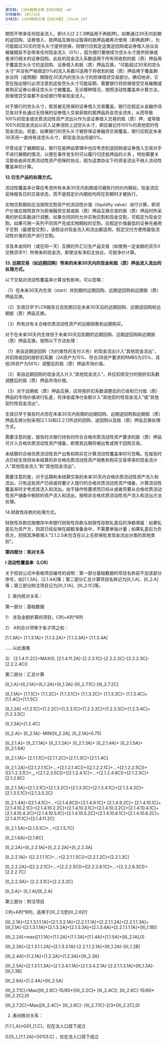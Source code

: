 ```yaml
---
源文档: 1104报表合辑【2024版】.md
分块编号: 197/315
分块ID: 1104报表合辑【2024版】_chunk_197
---
```


期而不带来任何现金流入，即计入[2.2.1.3押品用于再抵押]。如果通过30天内到期的逆回购、证券借入、抵押品互换协议取得的抵押品被再次使用（即再抵押），为可能超过30天的空头头寸提供担保，则银行应假定这类逆回购或证券借入协议会被展期且不会带来任何现金流入（0%），因为银行要继续为空头头寸提供担保或者进行相关的证券回购。此处的现金流入系数适用于所有将收到的抵（质）押品用于覆盖空头头寸的逆回购、证券借入和抵（质）押品互换，“可能超过30天的空头头寸”并没有严格限定0%的流入系数只适用于将收到的抵（质）押品用于覆盖剩余合同（或预期）期限在30天内的空头头寸的担保借贷交易部分。确切地讲，它意在指出银行必须注意到这些空头头寸可能延期，需要银行将担保借贷交易展期或者购买证券以保证空头头寸被覆盖。无论哪种情况，按照流动性覆盖率计算方法，担保借贷交易都不会给银行带来现金流入。

对于银行的空头头寸，若其被无担保的证券借入交易覆盖，银行应假定从金融市场交易对手处通过无担保的证券借入交易获取的抵押品将会完全流失，从而导致100%的现金或优质流动性资产流出以作为该证券借入交易的抵（质）押，或导致100%的现金流出以买入证券消除上述空头头寸，即应被记作100%的其他契约性现金流出。但是，如果银行的空头头寸被担保证券融资交易覆盖，银行应假定未来30天将一直持有该空头头寸，即现金流出将是0%。

尽管设定了展期假设，银行在抵押品管理中也应考虑到逆回购或证券借入交易对手不进行展期的情况，以便在事件发生时可以履行归还抵押品的义务 。特别需要关注那些由非优质流动性资产担保的协议，因为这类协议下的资金流出不纳入流动性覆盖率的计算。

**12.衍生产品的处理方式。**

流动性覆盖率计算应考虑所有未来30天内到期或可被执行的价内期权。现金流应反映报告日的交易状态，而不是假定价内期权均将在到期时才被执行。

实物交割期权应当按照交割资产的流动性价值（lIquIdIty value）进行计算，即资产价值应按照其作为担保融资交易或抵（质）押品互换交易的抵（质）押品时所采用的折扣系数进行调整。如果合同同时允许实物交割和现金交割，可假定为现金交割。如果可用一系列不同资产完成实物期权的交割，应假定价值最低的证券先被用于交割（最便宜交割）。该假设对现金流入和流出都适用，假定交付方使用最低流动性价值的资产进行交割。

涉及本金同时（或在同一天）互换的外汇衍生产品交易（如使用一定金额的货币X交换货币Y）所带来的现金流，即使没有净扣主协议，可按净价计算。

**13. 远期交易（如远期回购）带来的未来30天内的现金和抵（质）押品流入流出的处理方式。**

以下交易对流动性覆盖率计算没有影响，可以忽略：

（1）在未来30天内生效（start）并到期的远期回购、远期逆回购和远期抵（质）押品互换。

（2）生效日早于LCR报告日且到期日在未来30天后的远期回购、远期逆回购和远期抵（质）押品互换。

（3）所有对有关合格优质流动性资产的远期销售和远期购买。

对于在未来30天内生效但于未来30天后到期的远期回购、远期逆回购和远期抵（质）押品互换，按照以下方法处理：

（1）来自远期逆回购（为约束性的支付义务）的现金流出计入“其他现金流出”，并扣除收回的按折扣系数（2A资产为15%、符合2B资产要求的RMBS为25%、其他2B资产为50%）调整后的抵（质）押品市场价值。

（2）来自远期回购的现金流入计入“其他现金流入”，并应扣除交付的按折扣系数调整后的抵（质）押品市场价值。

（3）对于远期抵（质）押品互换，应将按折扣系数调整后的已收和已付抵（质）押品的市场价值进行轧差，将净收或净付金额计入“其他契约性现金流入”或“其他契约性现金流出”。

生效日早于报告时点但在未来30天内到期的远期回购、远期逆回购和远期抵（质）押品互换分别采用[2.1.3]和[2.2.1]所述的回购、逆回购以及抵（质）押品互换处理方式。

需要注意的是，报告时点银行持有的符合合格优质流动性资产要求的抵（质）押品可计入合格优质流动性资产储备，即使其远期将被出售或用于回购交易。

未结算的合格优质流动性资产出售和购买在计算流动性覆盖率时可忽略。在报告时点已经生效但尚未结算的非合格优质流动性资产销售和购买交易带来的现金流计入“其他现金流入”和“其他现金流出”。

需要注意的是，对于远期和未结算交易的未来30天内合格优质流动性资产流入和流出，只有这些资产已经或将要计入银行的合格优质流动性资产储备，计算流动性覆盖率时才考虑其流入和流出。由于操作性要求而已经从或者将要从合格优质流动性资产储备中剔除的资产流入和流出，按照非合格优质流动性资产流入和流出方法处理。

14.财政性存款的处理方式。

财政性存款应按缴存中央银行财政性存款与财政性存款轧差后的净额填报：如果轧差后为资产方，则其已经反映在超额准备金中，不需要单独计量；如果轧差后为负债方，则按其净额填入“2.1.2.5未包含在以上无担保批发现金流出分类的其他类别”。

**第四部分：核对关系**

**I 流动性覆盖率（LCR）**

关于校验公式中表格项目编号的说明：第一部分基础数据的项目名称前不加该部分序号，如[1.1.3A]、[2.1.4A]等；第二部分汇总计算项目名称记为[II\_1.A]、[II\_2.A]等；第三部分附注项目记为[III\_1.1A]、[III\_2.1C]等。

1. 表内核对关系：

第一部分：基础数据

1） 涉及金额折算的项目，C列=A列\*B列

2） A列合计项等于各子项之和：

[1.1.3A]= [1.1.3.1A]+ [1.1.3.2A]+ [1.1.3.3A]+ [1.1.3.4A]

……以此类推

3） [2.1.4.11.2C]=MAX(0, [2.1.4.11.2A]-[2.2.2.1C]-[2.2.2.2C]-[2.2.2.3C]-[2.2.2.4C])

第二部分：汇总计算

[II\_1.A]=[II\_1.1A]+[II\_1.2A]+[II\_1.3A]-[III\_2.7.1C]-[III\_2.7.2C]

[II\_1.1A]= [1.1.1C]+ [1.1.2C]+ [1.1.3.1C]+ [1.1.3.2C]+ [1.1.3.3C]+ [1.1.3.4C]+[1.1.4C]+[1.1.5C]

[II\_1.2A] =[1.2.1C]+[1.2.2C]+[1.2.3.1C]+[1.2.3.2C]+[1.2.3.3C]+[1.2.3.4C]+[1.2.3.5C]

[II\_1.3A]=[1.2.4C]

[II\_2.A]= [II\_2.1A]- MIN([II\_2.2A], [II\_2.1A]\*0.75)

[II\_2.1.A]= [II\_2.1.1A]+ [II\_2.1.2A]+ [II\_2.1.3A]+ [II\_2.1.4A]+ [II\_2.1.5A]+ [II\_2.1.6A]

[II\_2.1.1A]= [2.1.1.1C]+[2.1.1.2C]+[2.1.1.3C]+[2.1.1.4C]

[II\_2.1.2A]=([2.1.2.1.1C]+...+[2.1.2.1.4C])+([2.1.2.2.1C]+...+[2.1.2.2.5C])+ ([2.1.2.3.1C]+,,,+[2.1.2.3.5C])+([2.1.2.4.1C]+...+[2.1.2.4.8C])+[2.1.2.5C]+ [2.1.2.6C]

[II\_2.1.3A]=[2.1.3.1C]+[2.1.3.2C]+[2.1.3.3C]+[2.1.3.4.1C]+[2.1.3.4.2C]+ [2.1.3.5.1C]+[2.1.3.5.2C]

[II\_2.1.4A]=([2.1.4.1C]+...+[2.1.4.8C])+[2.1.4.9.1C]+ [2.1.4.9.2C]+ [2.1.4.10.1C]+[2.1.4.10.2.1C]+[2.1.4.10.2.2C]+[2.1.4.10.3.1C]+[2.1.4.10.3.2C]+[2.1.4.10.4.1C]+[2.1.4.10.4.2C]+[2.1.4.10.5.1C]+[2.1.4.10.5.2C]+[2.1.4.10.6.1C]+[2.1.4.10.6.2C]+[2.1.4.11.1C]+[2.1.4.11.2C]

[II\_2.1.5A]=[2.1.5.1C]+...+[2.1.5.7C]

[II\_2.1.6A]=[2.1.6C]

[II\_2.2A]=[II\_2.2.1A]+[II\_2.2.2A]+[II\_2.2.3A]

[II\_2.2.1A]= ([2.2.1.1.1C]+...+[2.2.1.1.5C])+[2.2.1.2C]+[2.2.1.3C]

[II\_2.2.2A]=([2.2.2.1C]+...+[2.2.2.5C])+([2.2.2.6.1C]+...+[2.2.2.6.3C])+ [2.2.2.7C]

[II\_2.2.3A]= [2.2.3.1C]+[2.2.3.2C]

[II\_3.A]= [II\_1.A]/[II\_2.A]

第三部分：附注项目

C列=A列\*B列，适用于[III\_2.1]至[III\_2.6]行

[III\_2.1A]=[2.1.3.1.1.1A]+[2.1.3.2.1A]+[2.2.1.1.1A]+[2.2.1.1.2A]+[2.2.1.1.3A]+[III\_1.1A]-([2.1.3.1.1A]+[2.1.3.2A]+[2.1.3.3A]+[2.1.3.4A]+[2.2.1.1.1.1A]+[III\_1.1B])

[III\_2.2A]=max([1.1.1A]+[1.1.2A]+[1.1.3A]+[1.1.4A]+[1.1.5A]+[III\_2.1A],0)

[III\_2.3A]=[2.1.3.1.1.2A]+[2.1.3.3.1A]-[2.2.1.1.2.1A]+[III\_1.2A]-[III\_1.2B]

[III\_2.4A]=[1.2.1A]+[1.2.2A]+[1.2.3A]+[III\_2.3A]

[III\_2.5A]=[2.1.3.1.1.3A]+[2.1.3.4.1.1A]+[2.1.3.4.2.1A]-[2.2.1.1.3.1A]+[III\_1.3A]-[III\_1.3B]

[III\_2.6A]=[1.2.4A]+[III\_2.5A]

[III\_2.7.1C]=Max([III\_2.6C]-15/85\*([III\_2.2C]+ [III\_2.4C]), [III\_2.6C]-15/60\*[III\_2.2C],0)

[III\_2.7.2C]=Max([III\_2.4C]+ [III\_2.6C]- [III\_2.7.1C]-2/3\*[III\_2.2C],0)

2. 表间核对关系：

[1.1.1\_A]≤G01\_[1.C]，仅在法人口径下成立

G25\_I\_[1.1.2A]<G01[3.C] ，仅在法人口径下成立

